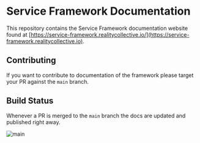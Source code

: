# Service Framework Documentation

This repository contains the Service Framework documentation website found at [https://service-framework.realitycollective.io/](https://service-framework.realitycollective.io).

## Contributing

If you want to contribute to documentation of the framework please target your PR against the `main` branch.

## Build Status

Whenever a PR is merged to the `main` branch the docs are updated and published right away.

![main](https://github.com/realitycollective/com.realitycollective.service-framework-docs/actions/workflows/deploy.yml/badge.svg?branch=main)